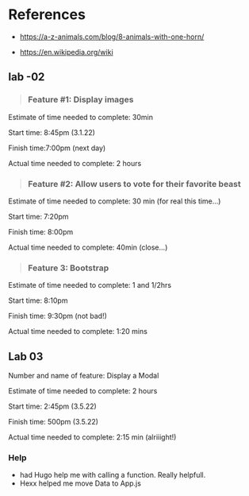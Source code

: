 # References

- <https://a-z-animals.com/blog/8-animals-with-one-horn/>

- <https://en.wikipedia.org/wiki>

## lab -02

> ### Feature #1: Display images

Estimate of time needed to complete: 30min

Start time: 8:45pm  (3.1.22)

Finish time:7:00pm (next day)

Actual time needed to complete: 2 hours

> ### Feature #2: Allow users to vote for their favorite beast

Estimate of time needed to complete: 30 min (for real this time...)

Start time: 7:20pm

Finish time: 8:00pm

Actual time needed to complete: 40min (close...)

> ### Feature 3: Bootstrap

Estimate of time needed to complete: 1 and 1/2hrs

Start time: 8:10pm

Finish time: 9:30pm (not bad!)

Actual time needed to complete: 1:20 mins

## Lab 03

Number and name of feature: Display a Modal

Estimate of time needed to complete: 2 hours

Start time: 2:45pm (3.5.22)

Finish time: 500pm (3.5.22)

Actual time needed to complete: 2:15 min (alriiight!)

### Help

- had Hugo help me with calling a function. Really helpfull.
- Hexx helped me move Data to App.js